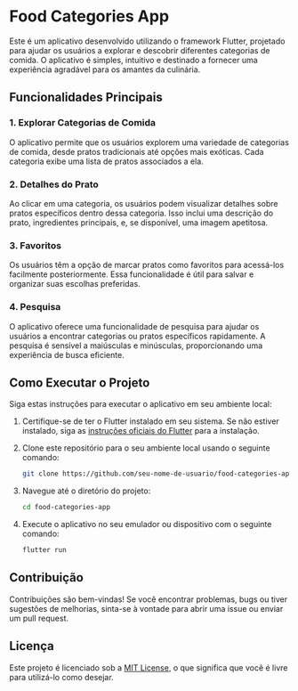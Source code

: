 # Food Categories App

Este é um aplicativo desenvolvido utilizando o framework Flutter, projetado para ajudar os usuários a explorar e descobrir diferentes categorias de comida. O aplicativo é simples, intuitivo e destinado a fornecer uma experiência agradável para os amantes da culinária.

## Funcionalidades Principais

### 1. Explorar Categorias de Comida
O aplicativo permite que os usuários explorem uma variedade de categorias de comida, desde pratos tradicionais até opções mais exóticas. Cada categoria exibe uma lista de pratos associados a ela.

### 2. Detalhes do Prato
Ao clicar em uma categoria, os usuários podem visualizar detalhes sobre pratos específicos dentro dessa categoria. Isso inclui uma descrição do prato, ingredientes principais, e, se disponível, uma imagem apetitosa.

### 3. Favoritos
Os usuários têm a opção de marcar pratos como favoritos para acessá-los facilmente posteriormente. Essa funcionalidade é útil para salvar e organizar suas escolhas preferidas.

### 4. Pesquisa
O aplicativo oferece uma funcionalidade de pesquisa para ajudar os usuários a encontrar categorias ou pratos específicos rapidamente. A pesquisa é sensível a maiúsculas e minúsculas, proporcionando uma experiência de busca eficiente.

## Como Executar o Projeto

Siga estas instruções para executar o aplicativo em seu ambiente local:

1. Certifique-se de ter o Flutter instalado em seu sistema. Se não estiver instalado, siga as [instruções oficiais do Flutter](https://flutter.dev/docs/get-started/install) para a instalação.

2. Clone este repositório para o seu ambiente local usando o seguinte comando:
   ```bash
   git clone https://github.com/seu-nome-de-usuario/food-categories-app.git
   ```

3. Navegue até o diretório do projeto:
   ```bash
   cd food-categories-app
   ```

4. Execute o aplicativo no seu emulador ou dispositivo com o seguinte comando:
   ```bash
   flutter run
   ```

## Contribuição

Contribuições são bem-vindas! Se você encontrar problemas, bugs ou tiver sugestões de melhorias, sinta-se à vontade para abrir uma issue ou enviar um pull request.

## Licença

Este projeto é licenciado sob a [MIT License](LICENSE), o que significa que você é livre para utilizá-lo como desejar.